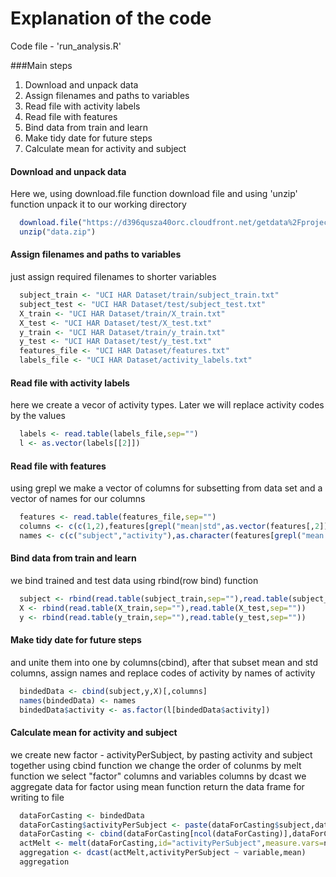 Explanation of the code
===============
Code file - 'run_analysis.R'

###Main steps 
1. Download and unpack data
2. Assign filenames and paths to variables
3. Read file with activity labels
4. Read file with features
5. Bind data from train and learn
6. Make tidy date for future steps
7. Calculate mean for activity and subject 

#### Download and unpack data
Here we, using download.file function download file and using 'unzip' function unpack it to our working directory
```R
  download.file("https://d396qusza40orc.cloudfront.net/getdata%2Fprojectfiles%2FUCI%20HAR%20Dataset.zip", destfile="data.zip")
  unzip("data.zip")
```
#### Assign filenames and paths to variables
just assign required filenames to shorter variables
```R
  subject_train <- "UCI HAR Dataset/train/subject_train.txt"
  subject_test <- "UCI HAR Dataset/test/subject_test.txt"
  X_train <- "UCI HAR Dataset/train/X_train.txt"
  X_test <- "UCI HAR Dataset/test/X_test.txt"
  y_train <- "UCI HAR Dataset/train/y_train.txt"
  y_test <- "UCI HAR Dataset/test/y_test.txt"
  features_file <- "UCI HAR Dataset/features.txt"
  labels_file <- "UCI HAR Dataset/activity_labels.txt"
```
#### Read file with activity labels
here we create a vecor of activity types. Later we will replace activity codes by the values
```R
  labels <- read.table(labels_file,sep="")
  l <- as.vector(labels[[2]])
```
#### Read file with features
using grepl we make a vector of columns for subsetting from data set and a vector of names for our columns
```R
  features <- read.table(features_file,sep="")
  columns <- c(c(1,2),features[grepl("mean|std",as.vector(features[,2])),1]+2)
  names <- c(c("subject","activity"),as.character(features[grepl("mean|std",as.vector(features[,2])),2]))
```
#### Bind data from train and learn
we bind trained and test data using rbind(row bind) function
```R
  subject <- rbind(read.table(subject_train,sep=""),read.table(subject_test,sep=""))
  X <- rbind(read.table(X_train,sep=""),read.table(X_test,sep=""))
  y <- rbind(read.table(y_train,sep=""),read.table(y_test,sep=""))
```
#### Make tidy date for future steps
and unite them into one by columns(cbind), after that subset mean and std columns, assign names
and replace codes of activity by names of activity
```R
  bindedData <- cbind(subject,y,X)[,columns]
  names(bindedData) <- names
  bindedData$activity <- as.factor(l[bindedData$activity])
```
#### Calculate mean for activity and subject
we create new factor - activityPerSubject, by pasting activity and subject together
using cbind function we change the order of colunms
by melt function we select "factor" columns and variables columns
by dcast we aggregate data for factor using mean function
return the data frame for writing to file
```R
  dataForCasting <- bindedData
  dataForCasting$activityPerSubject <- paste(dataForCasting$subject,dataForCasting$activity,sep="-")
  dataForCasting <- cbind(dataForCasting[ncol(dataForCasting)],dataForCasting[1:ncol(dataForCasting)-1])
  actMelt <- melt(dataForCasting,id="activityPerSubject",measure.vars=names[3:length(names)])
  aggregation <- dcast(actMelt,activityPerSubject ~ variable,mean)
  aggregation
```